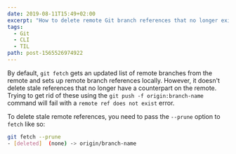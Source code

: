 ```yaml
---
date: 2019-08-11T15:49+02:00
excerpt: "How to delete remote Git branch references that no longer exist in the remote."
tags:
  - Git
  - CLI
  - TIL
path: post-1565526974922
---
```


By default, `git fetch` gets an updated list of remote branches from the remote and sets up remote branch references locally. However, it doesn't delete stale references that no longer have a counterpart on the remote. Trying to get rid of these using the `git push -f origin:branch-name` command will fail with a `remote ref does not exist` error.

To delete stale remote references, you need to pass the `--prune` option to `fetch` like so:

```sh
git fetch --prune
- [deleted]  (none) -> origin/branch-name
```
